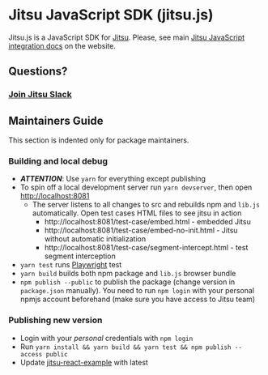 # Jitsu JavaScript SDK (jitsu.js)

Jitsu.js is a JavaScript SDK for [Jitsu](https://jitsu.com). Please, see
main [Jitsu JavaScript integration docs](https://jitsu.com/docs/jitsu.js) on the website.

## Questions?

### [Join Jitsu Slack](https://jitsu.com/slack)


## Maintainers Guide

This section is indented only for package maintainers.

### Building and local debug

 * _**ATTENTION**_: Use `yarn` for everything except publishing
 * To spin off a local development server run `yarn devserver`, then open [http://localhost:8081](http://localhost:8081)
   * The server listens to all changes to src and rebuilds npm and `lib.js` automatically. Open test cases HTML files to see
     jitsu in action
     * http://localhost:8081/test-case/embed.html - embedded Jitsu
     * http://localhost:8081/test-case/embed-no-init.html - Jitsu without automatic initialization
     * http://localhost:8081/test-case/segment-intercept.html - test segment interception
 * `yarn test` runs [Playwright](https://playwright.dev/) test
 * `yarn build` builds both npm package and `lib.js` browser bundle
 * `npm publish --public` to publish the package (change version in `package.json` manually). You need to run `npm login` with your personal
npmjs account beforehand (make sure you have access to Jitsu team)

### Publishing new version

 * Login with your *personal* credentials with `npm login`
 * Run `yarn install && yarn build && yarn test && npm publish --access public`
 * Update [jitsu-react-example](https://github.com/jitsucom/jitsu-react-example) with latest